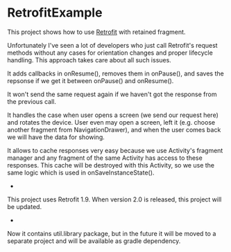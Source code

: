 # RetrofitExample

This project shows how to use [Retrofit](https://github.com/square/retrofit) with retained fragment.

Unfortunately I've seen a lot of developers who just call Retrofit's request methods without any cases for orientation changes and proper lifecycle handling.
This approach takes care about all such issues.

It adds callbacks in onResume(), removes them in onPause(), and saves the repsonse if we get it between onPause() and onResume().

It won't send the same request again if we haven't got the response from the previous call.

It handles the case when user opens a screen (we send our request here) and rotates the device. User even may open a screen, left it (e.g. choose another fragment from NavigationDrawer), and when the user comes back we will have the data for showing.

It allows to cache responses very easy because we use Activity's fragment manager and any fragment of the same Activity has access to these responses. This cache will be destroyed with this Activity, so we use the same logic which is used in onSaveInstanceState().

-
This project uses Retrofit 1.9. When version 2.0 is released, this project will be updated.

-
Now it contains util.library package, but in the future it will be moved to a separate project and will be available as gradle dependency.
